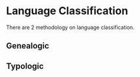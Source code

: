 # Language Classification

There are 2 methodology on language classification.

## Genealogic

## Typologic